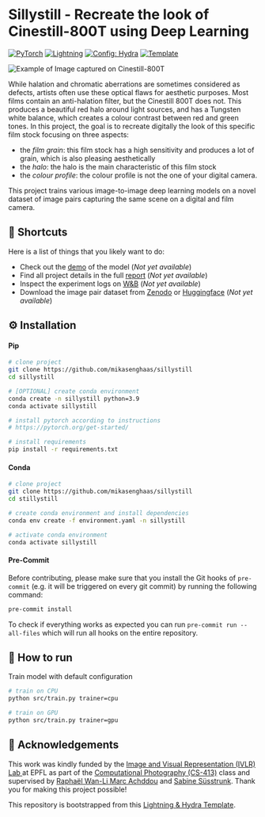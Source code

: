 # Sillystill - Recreate the look of Cinestill-800T using Deep Learning

<a href="https://pytorch.org/get-started/locally/"><img alt="PyTorch" src="https://img.shields.io/badge/PyTorch-ee4c2c?logo=pytorch&logoColor=white"></a>
<a href="https://pytorchlightning.ai/"><img alt="Lightning" src="https://img.shields.io/badge/-Lightning-792ee5?logo=pytorchlightning&logoColor=white"></a>
<a href="https://hydra.cc/"><img alt="Config: Hydra" src="https://img.shields.io/badge/Config-Hydra-89b8cd"></a>
<a href="https://github.com/ashleve/lightning-hydra-template"><img alt="Template" src="https://img.shields.io/badge/-Lightning--Hydra--Template-017F2F?style=flat&logo=github&labelColor=gray"></a><br>

![Example of Image captured on Cinestill-800T](imgs/cinestill-800t.jpg)

While halation and chromatic aberrations are sometimes considered as defects, artists often use these optical flaws for aesthetic purposes. Most films contain an anti-halation filter, but the Cinestill 800T does not. This produces a beautiful red halo around light sources, and has a Tungsten white balance, which creates a colour contrast between red and green tones. In this project, the goal is to recreate digitally the look of this specific film stock focusing on three aspects:

- the *film grain*: this film stock has a high sensitivity and produces a lot of grain, which is also pleasing aesthetically
- the *halo*: the halo is the main characteristic of this film stock
- the *colour profile*: the colour profile is not the one of your digital camera.

This project trains various image-to-image deep learning models on a novel dataset of image pairs capturing the same scene on a digital and film camera.

## 🔗 Shortcuts

Here is a list of things that you likely want to do:

- Check out the [demo](<>) of the model (*Not yet available*)
- Find all project details in the full [report](<>) (*Not yet available*)
- Inspect the experiment logs on [W&B](<>) (*Not yet available*)
- Download the image pair dataset from [Zenodo](<>) or [Huggingface](<>) (*Not yet available*)

## ⚙️ Installation

#### Pip

```bash
# clone project
git clone https://github.com/mikasenghaas/sillystill
cd sillystill

# [OPTIONAL] create conda environment
conda create -n sillystill python=3.9
conda activate sillystill

# install pytorch according to instructions
# https://pytorch.org/get-started/

# install requirements
pip install -r requirements.txt
```

#### Conda

```bash
# clone project
git clone https://github.com/mikasenghaas/sillystill
cd stillystill

# create conda environment and install dependencies
conda env create -f environment.yaml -n sillystill

# activate conda environment
conda activate sillystill
```

#### Pre-Commit

Before contributing, please make sure that you install the Git hooks of `pre-commit` (e.g. it will be triggered on every git commit) by running the following command:

```bash
pre-commit install
```

To check if everything works as expected you can run `pre-commit run --all-files` which will run all hooks on the entire repository.

## 🤖 How to run

Train model with default configuration

```bash
# train on CPU
python src/train.py trainer=cpu

# train on GPU
python src/train.py trainer=gpu
```

## 🙌 Acknowledgements

This work was kindly funded by the [Image and Visual Representation (IVLR) Lab ](<>) at EPFL as part of the [Computational Photography (CS-413)](<>) class and supervised by [Raphaël Wan-Li Marc Achddou](https://people.epfl.ch/raphael.achddou) and [Sabine Süsstrunk](https://people.epfl.ch/sabine.susstrunk). Thank you for making this project possible!

This repository is bootstrapped from this [Lightning & Hydra Template](https://github.com/ashleve/lightning-hydra-template).
